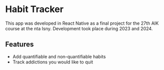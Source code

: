 # Habit Tracker
This app was developed in React Native as a final project for the 27th AIK course at the nta Isny.
Development took place during 2023 and 2024. 

## Features
- Add quantifiable and non-quantifiable habits
- Track addictions you would like to quit
